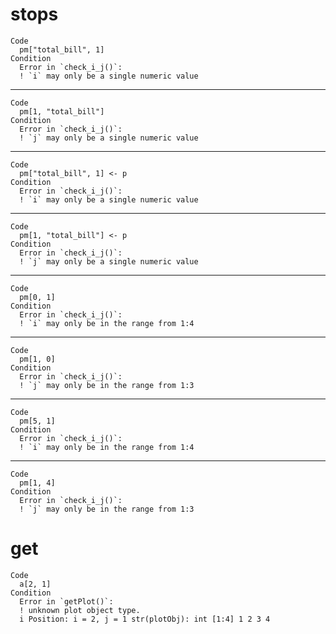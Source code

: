 # stops

    Code
      pm["total_bill", 1]
    Condition
      Error in `check_i_j()`:
      ! `i` may only be a single numeric value

---

    Code
      pm[1, "total_bill"]
    Condition
      Error in `check_i_j()`:
      ! `j` may only be a single numeric value

---

    Code
      pm["total_bill", 1] <- p
    Condition
      Error in `check_i_j()`:
      ! `i` may only be a single numeric value

---

    Code
      pm[1, "total_bill"] <- p
    Condition
      Error in `check_i_j()`:
      ! `j` may only be a single numeric value

---

    Code
      pm[0, 1]
    Condition
      Error in `check_i_j()`:
      ! `i` may only be in the range from 1:4

---

    Code
      pm[1, 0]
    Condition
      Error in `check_i_j()`:
      ! `j` may only be in the range from 1:3

---

    Code
      pm[5, 1]
    Condition
      Error in `check_i_j()`:
      ! `i` may only be in the range from 1:4

---

    Code
      pm[1, 4]
    Condition
      Error in `check_i_j()`:
      ! `j` may only be in the range from 1:3

# get

    Code
      a[2, 1]
    Condition
      Error in `getPlot()`:
      ! unknown plot object type.
      i Position: i = 2, j = 1 str(plotObj): int [1:4] 1 2 3 4

